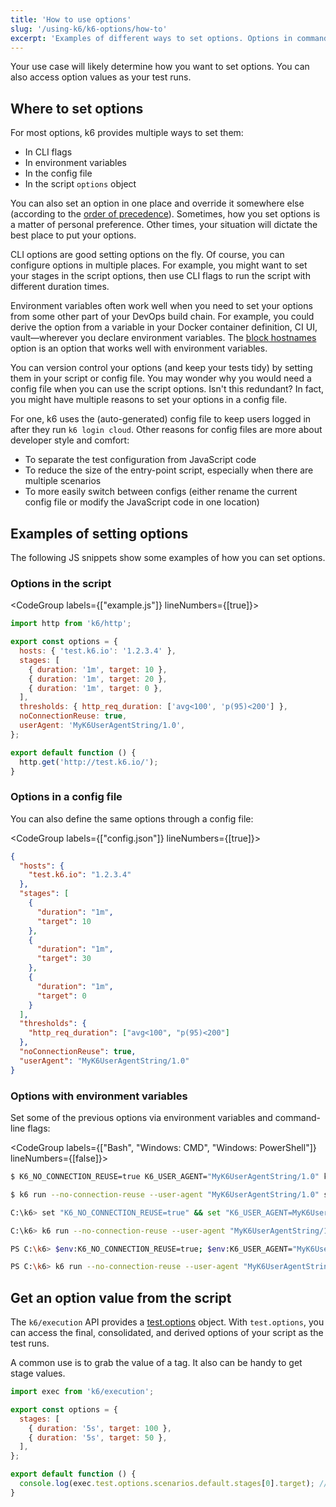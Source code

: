 ```yaml
---
title: 'How to use options'
slug: '/using-k6/k6-options/how-to'
excerpt: 'Examples of different ways to set options. Options in command-line flags have the highest precedence. You can also access option values as the test runs.'
---
```


Your use case will likely determine how you want to set options.
You can also access option values as your test runs.

## Where to set options

For most options, k6 provides multiple ways to set them:

- In CLI flags
- In environment variables
- In the config file
- In the script `options` object

You can also set an option in one place and override it somewhere else (according to the [order of precedence](../#order-of-precedence)).
Sometimes, how you set options is a matter of personal preference.
Other times, your situation will dictate the best place to put your options.

CLI options are good setting options on the fly.
Of course, you can configure options in multiple places.
For example, you might want to set your stages in the script options, then use CLI flags to run the script with different duration times.

Environment variables often work well when you need to set your options from some other part of your DevOps build chain.
For example, you could derive the option from a variable in your Docker container definition, CI UI, vault&mdash;wherever you declare environment variables.
The [block hostnames](#block-hostnames) option is an option that works well with environment variables.

You can version control your options (and keep your tests tidy) by setting them in your script or config file.
You may wonder why you would need a config file when you can use the script options.
Isn't this redundant?
In fact, you might have multiple reasons to set your options in a config file.

For one, k6 uses the (auto-generated) config file to keep users logged in after they run `k6 login cloud`.
Other reasons for config files are more about developer style and comfort:
- To separate the test configuration from JavaScript code
- To reduce the size of the entry-point script, especially when there are multiple scenarios
- To more easily switch between configs (either rename the current config file or modify the JavaScript code in one location)


## Examples of setting options

The following JS snippets show some examples of how you can set options.

### Options in the script

<CodeGroup labels={["example.js"]} lineNumbers={[true]}>

```javascript
import http from 'k6/http';

export const options = {
  hosts: { 'test.k6.io': '1.2.3.4' },
  stages: [
    { duration: '1m', target: 10 },
    { duration: '1m', target: 20 },
    { duration: '1m', target: 0 },
  ],
  thresholds: { http_req_duration: ['avg<100', 'p(95)<200'] },
  noConnectionReuse: true,
  userAgent: 'MyK6UserAgentString/1.0',
};

export default function () {
  http.get('http://test.k6.io/');
}
```

</CodeGroup>

### Options in a config file

<div id="config-json-example">
You can also define the same options through a config file:
</div>

<CodeGroup labels={["config.json"]} lineNumbers={[true]}>

```json
{
  "hosts": {
    "test.k6.io": "1.2.3.4"
  },
  "stages": [
    {
      "duration": "1m",
      "target": 10
    },
    {
      "duration": "1m",
      "target": 30
    },
    {
      "duration": "1m",
      "target": 0
    }
  ],
  "thresholds": {
    "http_req_duration": ["avg<100", "p(95)<200"]
  },
  "noConnectionReuse": true,
  "userAgent": "MyK6UserAgentString/1.0"
}
```

</CodeGroup>

### Options with environment variables

Set some of the previous options via environment variables and command-line flags:

<CodeGroup labels={["Bash", "Windows: CMD", "Windows: PowerShell"]} lineNumbers={[false]}>

```bash
$ K6_NO_CONNECTION_REUSE=true K6_USER_AGENT="MyK6UserAgentString/1.0" k6 run script.js

$ k6 run --no-connection-reuse --user-agent "MyK6UserAgentString/1.0" script.js
```

```bash
C:\k6> set "K6_NO_CONNECTION_REUSE=true" && set "K6_USER_AGENT=MyK6UserAgentString/1.0" && k6 run script.js

C:\k6> k6 run --no-connection-reuse --user-agent "MyK6UserAgentString/1.0" script.js
```

```bash
PS C:\k6> $env:K6_NO_CONNECTION_REUSE=true; $env:K6_USER_AGENT="MyK6UserAgentString/1.0"; k6 run script.js

PS C:\k6> k6 run --no-connection-reuse --user-agent "MyK6UserAgentString/1.0" script.js
```

</CodeGroup>

## Get an option value from the script

The `k6/execution` API provides a [test.options](/javascript-api/k6-execution/#test) object.
With `test.options`, you can access the final, consolidated, and derived options of your script as the test runs.

A common use is to grab the value of a tag.
It also can be handy to get stage values.

<CodeGroup>

```javascript
import exec from 'k6/execution';

export const options = {
  stages: [
    { duration: '5s', target: 100 },
    { duration: '5s', target: 50 },
  ],
};

export default function () {
  console.log(exec.test.options.scenarios.default.stages[0].target); // 100
}
```

</CodeGroup>

<br/>
